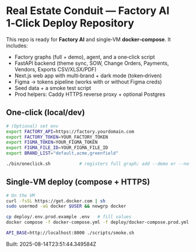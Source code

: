 # Real Estate Conduit — Factory AI **1‑Click Deploy** Repository

This repo is ready for **Factory AI** and single‑VM **docker‑compose**. It includes:
- Factory graphs (full + demo), agent, and a one‑click script
- FastAPI backend (theme sync, SOW, Change Orders, Payments, Vendors, Exports CSV/XLSX/PDF)
- Next.js web app with multi‑brand + dark mode (token‑driven)
- Figma → tokens pipeline (works with or without Figma creds)
- Seed data + a smoke test script
- Prod helpers: Caddy HTTPS reverse proxy + optional Postgres

## One‑click (local/dev)
```bash
# (Optional) set env
export FACTORY_API=https://factory.yourdomain.com
export FACTORY_TOKEN=YOUR_FACTORY_TOKEN
export FIGMA_TOKEN=YOUR_FIGMA_TOKEN
export FIGMA_FILE_ID=YOUR_FIGMA_FILE_ID
export BRAND_LIST="default,acme,greenfield"

./bin/oneclick.sh           # registers full graph; add --demo or --no-docker
```

## Single‑VM deploy (compose + HTTPS)
```bash
# On the VM
curl -fsSL https://get.docker.com | sh
sudo usermod -aG docker $USER && newgrp docker

cp deploy/.env.prod.example .env   # fill values
docker compose -f docker-compose.yml -f deploy/docker-compose.prod.yml up -d --build

API_BASE=http://localhost:8000 ./scripts/smoke.sh
```

Built: 2025-08-14T23:51:44.349584Z
